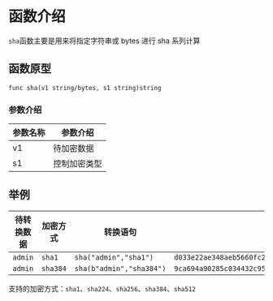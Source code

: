 # 函数介绍

`sha`函数主要是用来将指定字符串或 bytes 进行 sha 系列计算

## 函数原型

`func sha(v1 string/bytes, s1 string)string`

### 参数介绍

| 参数名称 | 参数介绍   |
|------|--------|
| v1   | 待加密数据  |
| s1   | 控制加密类型 |

## 举例

| 待转换数据   | 加密方式     | 转换语句                     | 输出结果                                                                                               |
|---------|----------|--------------------------|----------------------------------------------------------------------------------------------------|
| `admin` | `sha1`   | `sha("admin","sha1")`    | `d033e22ae348aeb5660fc2140aec35850c4da997`                                                         |
| `admin` | `sha384` | `sha(b"admin","sha384")` | `9ca694a90285c034432c9550421b7b9dbd5c0f4b6673f05f6dbce58052ba20e4248041956ee8c9a2ec9f10290cdc0782` |

支持的加密方式：`sha1`、`sha224`、`sha256`、`sha384`、`sha512`